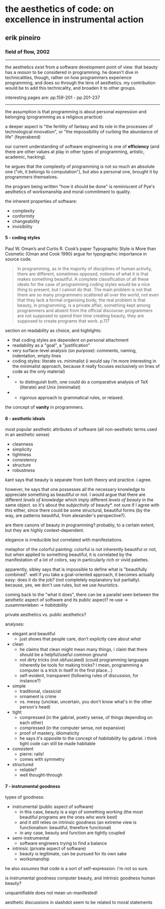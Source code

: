 # the aesthetics of code: on excellence in instrumental action

## erik pineiro

### field of flow, 2002

---

the aesthetics *exist* from a software development point of view. that beauty has a *reason* to be considered in programming. he doesn't dive in technicalities, though, rather on how programmers experience programming, and does so through the lens of aesthetics. my contribution would be to add this technicality, and broaden it to other groups.

interesting pages are: pp.159-201 - pp.201-237

---

the assumption is that programming is about personal expression and belonging (programming as a religious practice)

a deeper aspect is "the fertility of fantasy and its role in the processes of technological innovation", or "the impossibility of curbing the abundance of life" (feyerabend)

our current understanding of software engineering is one of **efficiency** (and there are other values at play in other types of programming, artistic, academic, hacking).

he argues that the complexity of programming is not so much an absolute one ("oh, it belongs to computation"), but also a personal one, brought it by programmers themselves.

the program being written "how it should be done" is reminiscent of Pye's aesthetics of worksmanship and moral commitment to quality.

the inherent properties of software:

- complexity
- conformity
- changeability
- invisibility

#### 5 - coding styles

Paul W. Oman’s and Curtis R. Cook’s paper Typographic Style is More than Cosmetic (Oman and Cook 1990) argue for typographic importance in source code.

> In programming, as in the majority of disciplines of human activity, there are different, sometimes opposed, notions of what it is that makes something beautiful. A complete classification of all these ideals for the case of programming coding styles would be a nice thing to present, but I cannot do that. The main problem is not that there are so many programmers scattered all over the world, not even that they lack a formal organising body; the real problem is that beauty, in programming, is a private affair, something kept among programmers and absent from the official discourse: programmers are not supposed to spend their time creating beauty, they are supposed to create programs that work. p.117

section on readability as choice, and highlights:

- that coding styles are dependent on personal attachment
- readability as a "goal", a "justification"
- very surface-level analysis (on purpose): comments, naming, indentation, empty lines
- coding styles: literate vs. minimalist (i would say i'm more interesting in the minimalist approach, because it really focuses exclusively on lines of code as the only material)
- - to distinguish both, one could do a comparative analysis of TeX (literate) and Unix (minimalist)
- - rigorous approach to grammatical rules, or relaxed.

the concept of **vanity** in programmers.

#### 6 - aesthetic ideals

most popular aesthetic attributes of software (all non-aesthetic terms used in an aesthetic sense)

- cleanness
- simplicity
- tightness
- consistency
- structure
- robustness

kant says that beauty is separate from both theory and practice. i agree.

however, he says that one possesses all the necessary knowledge to appreciate something as beautiful or not. I would argue that there are different *levels of knowledge* which imply different *levels of beauty* in the same object. so it's about the *subjectivity* of beauty*. not sure if I agree with this either, since there could be some structural, beautiful forms (by the way, are patterns beautiful, from alexander's perspective?).

are there canons of beauty in programming? probably, to a certain extent, but they are highly context-dependent.

elegance is irreducible but correlated with manifestations.

metaphor of the colorful painting: colorful is not inherently beautiful or not, but when applied to something beautiful, it is correlated by the manifestation of a lot of colors, say in particularly rich or vivid palettes.

apparently, sibley says that is impossible to define what is "beautifully combined". well if you take a goal-oriented approach, it becomes actually easy: does it do the job? (not completely explanatory but partially). because, yes, we don't use rules, but we use *heuristics*.

coming back to the "what it does", there can be a parallel seen between the aesthetic aspect of software and its public aspect? re-use -> zusammenleben -> *habitability*

private aesthetics vs. public aesthetics?

analyses:

- elegant and beautiful
  - just shows that people care, don't explictly care about *what*
- clean
  - he claims that clean might mean many things, i claim that there should be a helpful/useful common ground
  - not dirty tricks (not obfuscated) (could programming languages inherently be tools for making tricks? i mean, programming a computer is a trick in itself in the first place...)
  - self-evident, transparent (following rules of discussion, for instance?)
- simple
  - traditional, classicist
  - ornament is crime
  - vs. messy (unclear, uncertain, you don't know what's in the other person's head)
- tight
  - compressed (in the gabriel, poetry sense, of things depending on each other)
  - compressed (in the computer sense, not expansive)
  - proof of mastery, idiomaticity
  - he says it's opposite to the concept of *habitability* by gabriel. i think tight code can still be made habitable
- consistent
  - pierre: rails!
  - comes with symmetry
- structured
  - reliable?
  - well thought-through

#### 7 - instrumental goodness

types of goodness:

- instrumental (public aspect of software)
  - in this case, beauty is a sign of something working (the most beautiful programs are the ones who work best)
  - and it still relies on intrinsic goodness (an extreme view is functionalism: beautiful, therefore functional)
  - in any case, beauty and function are tightly coupled
- semi-instrumental
  - software engineers trying to find a balance
- intrinsic (private aspect of software)
  - beauty is legitimate, can be pursued for its own sake
  - worksmanship

he also *assumes* that code is a sort of self-expression. i'm not so sure.

is instrumental goodness computer beauty, and intrinsic goodness human beauty?

unquantifiable does not mean un-manifested!

aesthetic discussions in slashdot seem to be related to moral statements